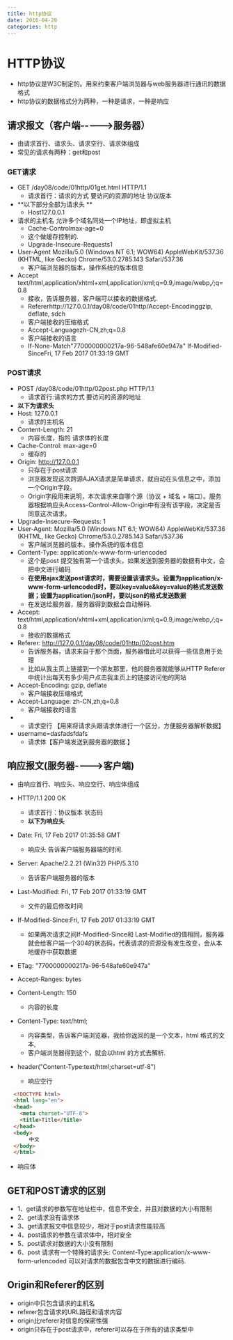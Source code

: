 ```yaml
---
title: http协议
date: 2016-04-20
categories: http
---
```


# HTTP协议

* http协议是W3C制定的。用来约束客户端浏览器与web服务器进行通讯的数据格式
* http协议的数据格式分为两种，一种是请求，一种是响应

## 请求报文（客户端----->服务器）
* 由请求首行、请求头、请求空行、请求体组成
* 常见的请求有两种：get和post
### GET请求
* GET /day08/code/01http/01get.html HTTP/1.1
  * 请求首行：请求的方式  要访问的资源的地址  协议版本
* **以下部分全部为请求头 **
  * Host127.0.0.1
* 请求的主机名 允许多个域名同处一个IP地址，即虚拟主机
  * Cache-Controlmax-age=0
  * 这个做缓存控制的.
  * Upgrade-Insecure-Requests1
* User-Agent    Mozilla/5.0 (Windows NT 6.1; WOW64) AppleWebKit/537.36 (KHTML, like Gecko) Chrome/53.0.2785.143 Safari/537.36
  * 客户端浏览器的版本，操作系统的版本信息
* Accept     text/html,application/xhtml+xml,application/xml;q=0.9,image/webp,*/*;q=0.8
  * 接收，告诉服务器，客户端可以接收的数据格式.
  * Refererhttp://127.0.0.1/day08/code/01http/Accept-Encodinggzip, deflate, sdch
  * 客户端接收的压缩格式
  * Accept-Languagezh-CN,zh;q=0.8
  * 客户端接收的语言
  * If-None-Match"7700000000217a-96-548afe60e947a"   If-Modified-SinceFri, 17 Feb 2017 01:33:19 GMT

### POST请求
* POST  /day08/code/01http/02post.php HTTP/1.1
  * 请求首行:请求的方式  要访问的资源的地址
* **以下为请求头**
* Host: 127.0.0.1
  * 请求的主机名
* Content-Length: 21
  * 内容长度，指的 请求体的长度
* Cache-Control: max-age=0
  * 缓存的
* Origin: http://127.0.0.1
  * 只存在于post请求	
  * 浏览器发现这次跨源AJAX请求是简单请求，就自动在头信息之中，添加一个Origin字段。
  * Origin字段用来说明，本次请求来自哪个源（协议 + 域名 + 端口）。服务器根据响应头Access-Control-Allow-Origin中有没有该字段，决定是否同意这次请求。
* Upgrade-Insecure-Requests: 1
* User-Agent: Mozilla/5.0 (Windows NT 6.1; WOW64) AppleWebKit/537.36 (KHTML, like Gecko) Chrome/53.0.2785.143 Safari/537.36
  * 客户端浏览器的版本，操作系统的版本信息
* Content-Type: application/x-www-form-urlencoded
  * 这个是post 提交独有第一个请求头，如果发送到服务器的数据有中文，会把中文进行编码
  * **在使用ajax发送post请求时，需要设置该请求头。设置为application/x-www-form-urlencoded时，要以key=value&key=value的格式发送数据；设置为application/json时，要以json的格式发送数据**
  * 在发送给服务器，服务器得到数据会自动解码.
* Accept: text/html,application/xhtml+xml,application/xml;q=0.9,image/webp,*/*;q=0.8
  * 接收的数据格式
* Referer: http://127.0.0.1/day08/code/01http/02post.htm
  * 告诉服务器，请求来自于那个页面，服务器借此可以获得一些信息用于处理
  * 比如从我主页上链接到一个朋友那里，他的服务器就能够从HTTP Referer中统计出每天有多少用户点击我主页上的链接访问他的网站
* Accept-Encoding: gzip, deflate
  * 客户端接收压缩格式
* Accept-Language: zh-CN,zh;q=0.8
  * 客户端接收的语言
* ​
  * 请求空行 【用来将请求头跟请求体进行一个区分，方便服务器解析数据】
* username=dasfadsfdafs
  * 请求体【客户端发送到服务器的数据.】

## 响应报文(服务器---->客户端)
* 由响应首行、响应头、响应空行、响应体组成

* HTTP/1.1 200 OK
   * 请求首行：协议版本  状态码
   * **以下为响应头**
* Date: Fri, 17 Feb 2017 01:35:58 GMT
   * 响应头 告诉客户端服务器端的时间.
* Server: Apache/2.2.21 (Win32) PHP/5.3.10
   * 告诉客户端服务器的版本
* Last-Modified: Fri, 17 Feb 2017 01:33:19 GMT
   * 文件的最后修改时间
* If-Modified-Since:Fri, 17 Feb 2017 01:33:19 GMT
   * 如果两次请求之间If-Modified-Since和 Last-Modified的值相同，服务器就会给客户端一个304的状态码，代表请求的资源没有发生改变，会从本地缓存中获取数据
* ETag: "7700000000217a-96-548afe60e947a"
* Accept-Ranges: bytes
* Content-Length: 150
   * 内容的长度
* Content-Type: text/html;
   * 内容类型，告诉客户端浏览器，我给你返回的是一个文本，html 格式的文本,
   * 客户端浏览器得到这个，就会以html 的方式去解析.
* header("Content-Type:text/html;charset=utf-8")
   * 响应空行
```html 
  <!DOCTYPE html>
  <html lang="en">
  <head>
    <meta charset="UTF-8">
    <title>Title</title>
  </head>
  <body>
       中文
  </body>
  </html>
```
*  响应体

## GET和POST请求的区别
* 1、get请求的参数写在地址栏中，信息不安全，并且对数据的大小有限制
* 2、get请求没有请求体
* 3、get请求报文中信息较少，相对于post请求性能较高
* 4、post请求的参数在请求体中，相对安全
* 5、post请求对数据的大小没有限制
* 6、post 请求有一个特殊的请求头: Content-Type:application/x-www-form-urlencoded 可以对请求的数据包含中文的数据进行编码.

## Origin和Referer的区别
* origin中只包含请求的主机名
* referer包含请求的URL路径和请求内容
* origin比referer对信息的保密性强
* origin只存在于post请求中，referer可以存在于所有的请求类型中

